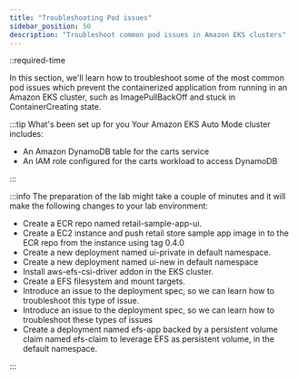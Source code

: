 ```yaml
---
title: "Troubleshooting Pod issues"
sidebar_position: 50
description: "Troubleshoot common pod issues in Amazon EKS clusters"
---
```


::required-time

In this section, we'll learn how to troubleshoot some of the most common pod issues which prevent the containerized application from running in an Amazon EKS cluster, such as ImagePullBackOff and stuck in ContainerCreating state.

:::tip What's been set up for you
Your Amazon EKS Auto Mode cluster includes:

- An Amazon DynamoDB table for the carts service
- An IAM role configured for the carts workload to access DynamoDB

:::

:::info
The preparation of the lab might take a couple of minutes and it will make the following changes to your lab environment:

- Create a ECR repo named retail-sample-app-ui.
- Create a EC2 instance and push retail store sample app image in to the ECR repo from the instance using tag 0.4.0
- Create a new deployment named ui-private in default namespace.
- Create a new deployment named ui-new in default namespace
- Install aws-efs-csi-driver addon in the EKS cluster.
- Create a EFS filesystem and mount targets.
- Introduce an issue to the deployment spec, so we can learn how to troubleshoot this type of issue.
- Introduce an issue to the deployment spec, so we can learn how to troubleshoot these types of issues
- Create a deployment named efs-app backed by a persistent volume claim named efs-claim to leverage EFS as persistent volume, in the default namespace.

:::
